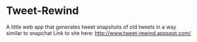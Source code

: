 # Tweet-Rewind
A little web app that generates tweet snapshots of old tweets in a way similar to snapchat
Link to site here: http://www.tweet-rewind.appspot.com/
